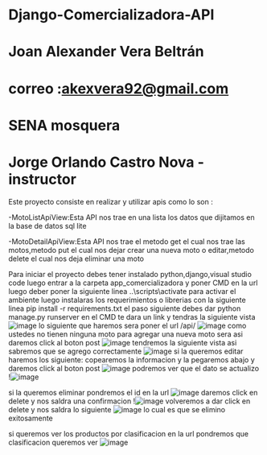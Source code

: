 # Django-Comercializadora-API
# Joan Alexander Vera Beltrán 
# correo :akexvera92@gmail.com
# SENA mosquera
# Jorge Orlando Castro Nova - instructor



Este proyecto consiste en realizar y utilizar apis como lo son :


-MotoListApiView:Esta API nos trae en una lista los datos que dijitamos en la base de datos sql lite


-MotoDetailApiView:Esta API nos trae el metodo get el cual nos trae las motos,metodo put el cual nos dejar crear una nueva moto o editar,metodo delete el cual nos deja eliminar una moto


Para iniciar el proyecto debes
tener instalado python,django,visual studio code
luego entrar a la carpeta app_comercializadora y poner CMD en la url luego deber poner la siguiente linea ..\scripts\activate para activar el ambiente luego instalaras los requerimientos o librerias con la siguiente linea pip install -r requirements.txt el paso siguiente debes dar python manage.py runserver en el CMD te dara un link y tendras la siguiente vista
![image](https://user-images.githubusercontent.com/101748327/208256850-49b344fa-1b23-4a2b-9133-cf7d01005c4f.png)
lo siguiente que haremos sera poner el url /api/ 
![image](https://user-images.githubusercontent.com/101748327/208257329-40547459-0b55-4fb0-ac3b-43492b010e47.png)
como ustedes no tienen ninguna moto para agregar una nueva moto sera asi daremos click al boton post
![image](https://user-images.githubusercontent.com/101748327/208257360-3f0aca50-5e2c-4b19-9c3c-bbfccb767ceb.png)
tendremos la siguiente vista asi sabremos que se agrego correctamente
![image](https://user-images.githubusercontent.com/101748327/208257370-01fe648d-9d39-44c8-8853-7931d0e267ff.png)
si la queremos editar haremos los siguiente: copearemos la informacion y la pegaremos abajo y daremos click al boton post
![image](https://user-images.githubusercontent.com/101748327/208257423-fb99c764-6df1-4a03-a730-25d7312633c8.png)
podremos ver que el dato se actualizo
!![image](https://user-images.githubusercontent.com/101748327/208257440-ee694c4a-2184-4a5f-9694-f743ee3f931c.png)

si la queremos eliminar pondremos el id en la url 
![image](https://user-images.githubusercontent.com/101748327/208257478-d165d38a-29bc-4d24-8085-8c1e4db081ad.png)
daremos click en delete y nos saldra una confirmacion
!![image](https://user-images.githubusercontent.com/101748327/208257560-60249fe4-26b8-4f2a-86df-02cb0eb4272e.png)
volveremos a dar click en delete y nos saldra lo siguiente
![image](https://user-images.githubusercontent.com/101748327/208257600-270b7af3-e4dd-4d75-9c52-f15c2f612202.png)
lo cual es que se elimino exitosamente


si queremos ver los productos por clasificacion en la url pondremos que clasificacion queremos ver
![image](https://user-images.githubusercontent.com/101748327/208257850-c150f265-ff6a-4b0e-ac4c-916b0e457aa7.png)
